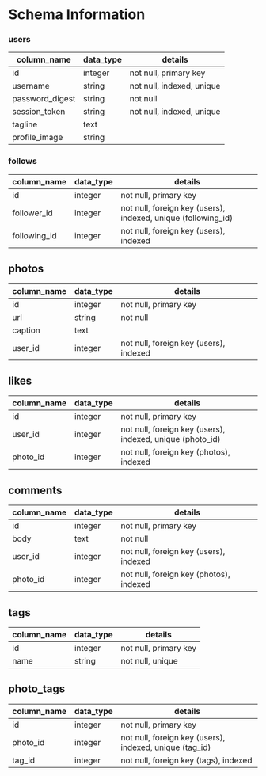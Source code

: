 # Schema Information

### users
column_name     | data_type | details
----------------|-----------|-----------------------
id              | integer   | not null, primary key
username        | string    | not null, indexed, unique
password_digest | string    | not null
session_token   | string    | not null, indexed, unique
tagline         | text      |
profile_image   | string    |

### follows
column_name     | data_type | details
----------------|-----------|-----------------------
id              | integer   | not null, primary key
follower_id     | integer   | not null, foreign key (users), indexed, unique (following_id)
following_id    | integer   | not null, foreign key (users), indexed

## photos
column_name | data_type | details
------------|-----------|-----------------------
id          | integer   | not null, primary key
url         | string    | not null
caption     | text      |
user_id     | integer   | not null, foreign key (users), indexed

## likes
column_name | data_type | details
------------|-----------|-----------------------
id          | integer   | not null, primary key
user_id     | integer   | not null, foreign key (users), indexed, unique (photo_id)
photo_id    | integer   | not null, foreign key (photos), indexed

## comments
column_name | data_type | details
------------|-----------|-----------------------
id          | integer   | not null, primary key
body        | text      | not null
user_id     | integer   | not null, foreign key (users), indexed
photo_id    | integer   | not null, foreign key (photos), indexed


## tags
column_name | data_type | details
------------|-----------|-----------------------
id          | integer   | not null, primary key
name    | string    | not null, unique

## photo_tags
column_name | data_type | details
------------|-----------|-----------------------
id          | integer   | not null, primary key
photo_id    | integer   | not null, foreign key (users), indexed, unique (tag_id)
tag_id      | integer   | not null, foreign key (tags), indexed
